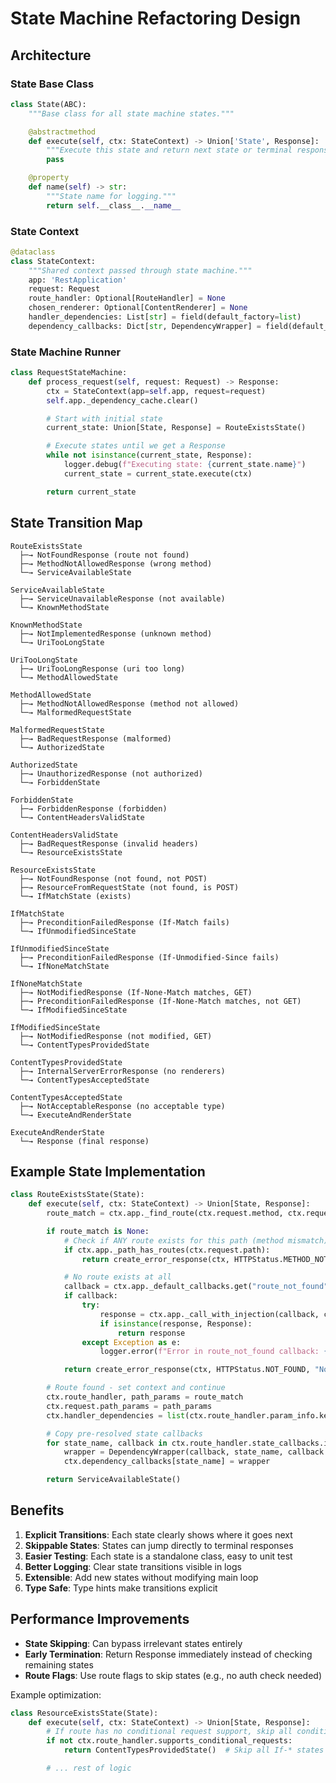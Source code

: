 # State Machine Refactoring Design

## Architecture

### State Base Class
```python
class State(ABC):
    """Base class for all state machine states."""

    @abstractmethod
    def execute(self, ctx: StateContext) -> Union['State', Response]:
        """Execute this state and return next state or terminal response."""
        pass

    @property
    def name(self) -> str:
        """State name for logging."""
        return self.__class__.__name__
```

### State Context
```python
@dataclass
class StateContext:
    """Shared context passed through state machine."""
    app: 'RestApplication'
    request: Request
    route_handler: Optional[RouteHandler] = None
    chosen_renderer: Optional[ContentRenderer] = None
    handler_dependencies: List[str] = field(default_factory=list)
    dependency_callbacks: Dict[str, DependencyWrapper] = field(default_factory=dict)
```

### State Machine Runner
```python
class RequestStateMachine:
    def process_request(self, request: Request) -> Response:
        ctx = StateContext(app=self.app, request=request)
        self.app._dependency_cache.clear()

        # Start with initial state
        current_state: Union[State, Response] = RouteExistsState()

        # Execute states until we get a Response
        while not isinstance(current_state, Response):
            logger.debug(f"Executing state: {current_state.name}")
            current_state = current_state.execute(ctx)

        return current_state
```

## State Transition Map

```
RouteExistsState
  ├─→ NotFoundResponse (route not found)
  ├─→ MethodNotAllowedResponse (wrong method)
  └─→ ServiceAvailableState

ServiceAvailableState
  ├─→ ServiceUnavailableResponse (not available)
  └─→ KnownMethodState

KnownMethodState
  ├─→ NotImplementedResponse (unknown method)
  └─→ UriTooLongState

UriTooLongState
  ├─→ UriTooLongResponse (uri too long)
  └─→ MethodAllowedState

MethodAllowedState
  ├─→ MethodNotAllowedResponse (method not allowed)
  └─→ MalformedRequestState

MalformedRequestState
  ├─→ BadRequestResponse (malformed)
  └─→ AuthorizedState

AuthorizedState
  ├─→ UnauthorizedResponse (not authorized)
  └─→ ForbiddenState

ForbiddenState
  ├─→ ForbiddenResponse (forbidden)
  └─→ ContentHeadersValidState

ContentHeadersValidState
  ├─→ BadRequestResponse (invalid headers)
  └─→ ResourceExistsState

ResourceExistsState
  ├─→ NotFoundResponse (not found, not POST)
  ├─→ ResourceFromRequestState (not found, is POST)
  └─→ IfMatchState (exists)

IfMatchState
  ├─→ PreconditionFailedResponse (If-Match fails)
  └─→ IfUnmodifiedSinceState

IfUnmodifiedSinceState
  ├─→ PreconditionFailedResponse (If-Unmodified-Since fails)
  └─→ IfNoneMatchState

IfNoneMatchState
  ├─→ NotModifiedResponse (If-None-Match matches, GET)
  ├─→ PreconditionFailedResponse (If-None-Match matches, not GET)
  └─→ IfModifiedSinceState

IfModifiedSinceState
  ├─→ NotModifiedResponse (not modified, GET)
  └─→ ContentTypesProvidedState

ContentTypesProvidedState
  ├─→ InternalServerErrorResponse (no renderers)
  └─→ ContentTypesAcceptedState

ContentTypesAcceptedState
  ├─→ NotAcceptableResponse (no acceptable type)
  └─→ ExecuteAndRenderState

ExecuteAndRenderState
  └─→ Response (final response)
```

## Example State Implementation

```python
class RouteExistsState(State):
    def execute(self, ctx: StateContext) -> Union[State, Response]:
        route_match = ctx.app._find_route(ctx.request.method, ctx.request.path)

        if route_match is None:
            # Check if ANY route exists for this path (method mismatch)
            if ctx.app._path_has_routes(ctx.request.path):
                return create_error_response(ctx, HTTPStatus.METHOD_NOT_ALLOWED, "Method Not Allowed")

            # No route exists at all
            callback = ctx.app._default_callbacks.get("route_not_found")
            if callback:
                try:
                    response = ctx.app._call_with_injection(callback, ctx.request, None)
                    if isinstance(response, Response):
                        return response
                except Exception as e:
                    logger.error(f"Error in route_not_found callback: {e}")

            return create_error_response(ctx, HTTPStatus.NOT_FOUND, "Not Found")

        # Route found - set context and continue
        ctx.route_handler, path_params = route_match
        ctx.request.path_params = path_params
        ctx.handler_dependencies = list(ctx.route_handler.param_info.keys())

        # Copy pre-resolved state callbacks
        for state_name, callback in ctx.route_handler.state_callbacks.items():
            wrapper = DependencyWrapper(callback, state_name, callback.__name__)
            ctx.dependency_callbacks[state_name] = wrapper

        return ServiceAvailableState()
```

## Benefits

1. **Explicit Transitions**: Each state clearly shows where it goes next
2. **Skippable States**: States can jump directly to terminal responses
3. **Easier Testing**: Each state is a standalone class, easy to unit test
4. **Better Logging**: Clear state transitions visible in logs
5. **Extensible**: Add new states without modifying main loop
6. **Type Safe**: Type hints make transitions explicit

## Performance Improvements

- **State Skipping**: Can bypass irrelevant states entirely
- **Early Termination**: Return Response immediately instead of checking remaining states
- **Route Flags**: Use route flags to skip states (e.g., no auth check needed)

Example optimization:
```python
class ResourceExistsState(State):
    def execute(self, ctx: StateContext) -> Union[State, Response]:
        # If route has no conditional request support, skip all conditional states
        if not ctx.route_handler.supports_conditional_requests:
            return ContentTypesProvidedState()  # Skip all If-* states

        # ... rest of logic
```
